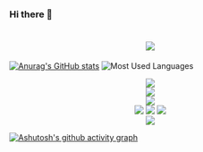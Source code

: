 ### Hi there 👋

<!--
**cat711/cat711** is a ✨ _special_ ✨ repository because its `README.md` (this file) appears on your GitHub profile.

Here are some ideas to get you started:

- 🔭 I’m currently working on ...
- 🌱 I’m currently learning ...
- 👯 I’m looking to collaborate on ...
- 🤔 I’m looking for help with ...
- 💬 Ask me about ...
- 📫 How to reach me: ...
- 😄 Pronouns: ...
- ⚡ Fun fact: ...
-->
<h1 align="center"> <a href="https://sunguoqi.com/"> <img src="https://readme-typing-svg.herokuapp.com/?lines=欢迎光临cat711的妙妙屋&center=true&size=27"> </a> </h1>



[![Anurag's GitHub stats](https://github-readme-stats.vercel.app/api?username=cat711)](https://github.com/anuraghazra/github-readme-stats)
![Most Used Languages](https://github-readme-stats.vercel.app/api/top-langs/?username=cat711&theme=white&layout=compact)

<div align="center"> <img src="https://metrics.lecoq.io/cat711?template=classic&config.timezone=Asia%2FShanghai"> </div>
<div align="center"> <img src="https://github-readme-streak-stats.herokuapp.com/?user=cat711" /> </div>
<div align="center"> <img src="https://github-profile-trophy.vercel.app/?username=cat711" /> </div>
<div align="center"> <img src="https://img.shields.io/badge/-HTML5-E34F26?style=flat-square&logo=html5&logoColor=white" /> <img src="https://img.shields.io/badge/-CSS3-1572B6?style=flat-square&logo=css3" /> <img src="https://img.shields.io/badge/-JavaScript-oringe?style=flat-square&logo=javascript" /> </div>

<div align="center"> <img src="https://visitor-badge.glitch.me/badge?page_id=cat711" /> </div>

[![Ashutosh's github activity graph](https://github-readme-activity-graph.cyclic.app/graph?username=ashutosh00710&bg_color=ffffff&color=708090&line=5194f0&point=0167ff&area_color=36bff9&area=true&hide_border=true)](https://github.com/ashutosh00710/github-readme-activity-graph)
